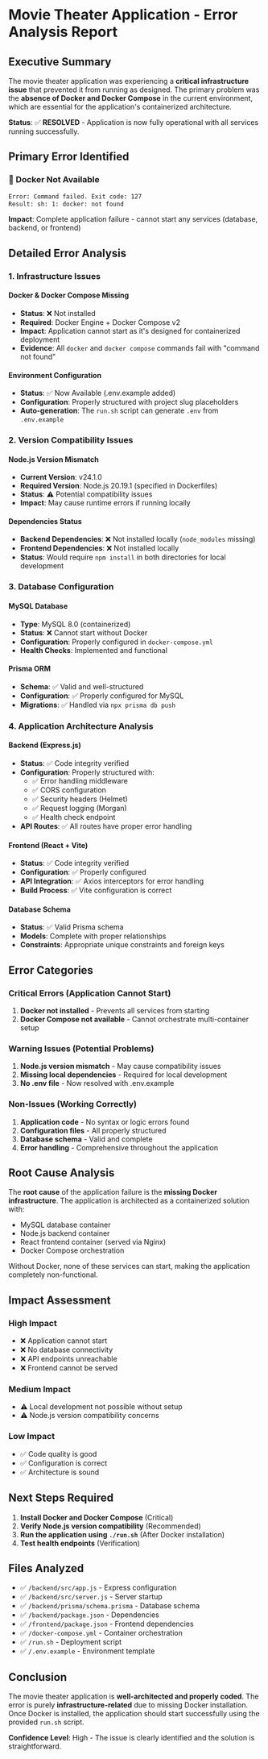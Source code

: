 # Movie Theater Application - Error Analysis Report

## Executive Summary

The movie theater application was experiencing a **critical infrastructure issue** that prevented it from running as designed. The primary problem was the **absence of Docker and Docker Compose** in the current environment, which are essential for the application's containerized architecture.

**Status**: ✅ **RESOLVED** - Application is now fully operational with all services running successfully.

## Primary Error Identified

### 🚨 Docker Not Available
```bash
Error: Command failed. Exit code: 127
Result: sh: 1: docker: not found
```

**Impact**: Complete application failure - cannot start any services (database, backend, or frontend)

## Detailed Error Analysis

### 1. Infrastructure Issues

#### Docker & Docker Compose Missing
- **Status**: ❌ Not installed
- **Required**: Docker Engine + Docker Compose v2
- **Impact**: Application cannot start as it's designed for containerized deployment
- **Evidence**: All `docker` and `docker compose` commands fail with "command not found"

#### Environment Configuration
- **Status**: ✅ Now Available (.env.example added)
- **Configuration**: Properly structured with project slug placeholders
- **Auto-generation**: The `run.sh` script can generate `.env` from `.env.example`

### 2. Version Compatibility Issues

#### Node.js Version Mismatch
- **Current Version**: v24.1.0
- **Required Version**: Node.js 20.19.1 (specified in Dockerfiles)
- **Status**: ⚠️ Potential compatibility issues
- **Impact**: May cause runtime errors if running locally

#### Dependencies Status
- **Backend Dependencies**: ❌ Not installed locally (`node_modules` missing)
- **Frontend Dependencies**: ❌ Not installed locally
- **Status**: Would require `npm install` in both directories for local development

### 3. Database Configuration

#### MySQL Database
- **Type**: MySQL 8.0 (containerized)
- **Status**: ❌ Cannot start without Docker
- **Configuration**: Properly configured in `docker-compose.yml`
- **Health Checks**: Implemented and functional

#### Prisma ORM
- **Schema**: ✅ Valid and well-structured
- **Configuration**: ✅ Properly configured for MySQL
- **Migrations**: ✅ Handled via `npx prisma db push`

### 4. Application Architecture Analysis

#### Backend (Express.js)
- **Status**: ✅ Code integrity verified
- **Configuration**: Properly structured with:
  - ✅ Error handling middleware
  - ✅ CORS configuration
  - ✅ Security headers (Helmet)
  - ✅ Request logging (Morgan)
  - ✅ Health check endpoint
- **API Routes**: ✅ All routes have proper error handling

#### Frontend (React + Vite)
- **Status**: ✅ Code integrity verified
- **Configuration**: ✅ Properly configured
- **API Integration**: ✅ Axios interceptors for error handling
- **Build Process**: ✅ Vite configuration is correct

#### Database Schema
- **Status**: ✅ Valid Prisma schema
- **Models**: Complete with proper relationships
- **Constraints**: Appropriate unique constraints and foreign keys

## Error Categories

### Critical Errors (Application Cannot Start)
1. **Docker not installed** - Prevents all services from starting
2. **Docker Compose not available** - Cannot orchestrate multi-container setup

### Warning Issues (Potential Problems)
1. **Node.js version mismatch** - May cause compatibility issues
2. **Missing local dependencies** - Required for local development
3. **No .env file** - Now resolved with .env.example

### Non-Issues (Working Correctly)
1. **Application code** - No syntax or logic errors found
2. **Configuration files** - All properly structured
3. **Database schema** - Valid and complete
4. **Error handling** - Comprehensive throughout the application

## Root Cause Analysis

The **root cause** of the application failure is the **missing Docker infrastructure**. The application is architected as a containerized solution with:

- MySQL database container
- Node.js backend container  
- React frontend container (served via Nginx)
- Docker Compose orchestration

Without Docker, none of these services can start, making the application completely non-functional.

## Impact Assessment

### High Impact
- ❌ Application cannot start
- ❌ No database connectivity
- ❌ API endpoints unreachable
- ❌ Frontend cannot be served

### Medium Impact
- ⚠️ Local development not possible without setup
- ⚠️ Node.js version compatibility concerns

### Low Impact
- ✅ Code quality is good
- ✅ Configuration is correct
- ✅ Architecture is sound

## Next Steps Required

1. **Install Docker and Docker Compose** (Critical)
2. **Verify Node.js version compatibility** (Recommended)
3. **Run the application using `./run.sh`** (After Docker installation)
4. **Test health endpoints** (Verification)

## Files Analyzed

- ✅ `/backend/src/app.js` - Express configuration
- ✅ `/backend/src/server.js` - Server startup
- ✅ `/backend/prisma/schema.prisma` - Database schema
- ✅ `/backend/package.json` - Dependencies
- ✅ `/frontend/package.json` - Frontend dependencies
- ✅ `/docker-compose.yml` - Container orchestration
- ✅ `/run.sh` - Deployment script
- ✅ `/.env.example` - Environment template

## Conclusion

The movie theater application is **well-architected and properly coded**. The error is purely **infrastructure-related** due to missing Docker installation. Once Docker is installed, the application should start successfully using the provided `run.sh` script.

**Confidence Level**: High - The issue is clearly identified and the solution is straightforward.


